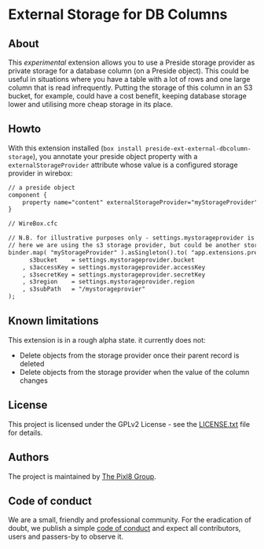 # External Storage for DB Columns

## About

This _experimental_ extension allows you to use a Preside storage provider as private storage for a database column (on a Preside object). This could be useful in
situations where you have a table with a lot of rows and one large column that is read infrequently. Putting the storage of this column in an S3 bucket, for example,
could have a cost benefit, keeping database storage lower and utilising more cheap storage in its place.

## Howto

With this extension installed (`box install preside-ext-external-dbcolumn-storage`), you annotate your preside object property with a `externalStorageProvider` attribute
whose value is a configured storage provider in wirebox:

```cfc
// a preside object
component {
	property name="content" externalStorageProvider="myStorageProvider";
}
```

```cfc
// WireBox.cfc

// N.B. for illustrative purposes only - settings.mystorageprovider is fictional and would be up to you to configure
// here we are using the s3 storage provider, but could be another storage provider altogether
binder.map( "myStorageProvider" ).asSingleton().to( "app.extensions.preside-ext-s3-storage-provider.services.S3StorageProvider" ).noAutoWire().initWith(
	  s3bucket    = settings.mystorageprovider.bucket
	, s3accessKey = settings.mystorageprovider.accessKey
	, s3secretKey = settings.mystorageprovider.secretKey
	, s3region    = settings.mystorageprovider.region
	, s3subPath   = "/mystorageprovier"
);

```

## Known limitations

This extension is in a rough alpha state. it currently does not:

* Delete objects from the storage provider once their parent record is deleted
* Delete objects from the storage provider when the value of the column changes


## License

This project is licensed under the GPLv2 License - see the [LICENSE.txt](https://github.com/pixl8/Preside-CMS/blob/stable/LICENSE.txt) file for details.

## Authors

The project is maintained by [The Pixl8 Group](https://www.pixl8.co.uk).

## Code of conduct

We are a small, friendly and professional community. For the eradication of doubt, we publish a simple [code of conduct](https://github.com/pixl8/Preside-CMS/blob/stable/CODE_OF_CONDUCT.md) and expect all contributors, users and passers-by to observe it.